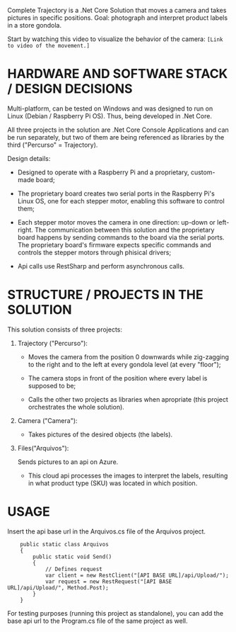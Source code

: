 
Complete Trajectory is a .Net Core Solution that moves a camera and takes pictures in specific positions. Goal: photograph and interpret product labels in a store gondola.

Start by watching this video to visualize the behavior of the camera: `[Link to video of the movement.]`

# HARDWARE AND SOFTWARE STACK / DESIGN DECISIONS

Multi-platform, can be tested on Windows and was designed to run on Linux (Debian / Raspberry Pi OS). Thus, being developed in .Net Core.

All three projects in the solution are .Net Core Console Applications and can be run separately, but two of them are being referenced as libraries by the third ("Percurso" = Trajectory).

Design details:

* Designed to operate with a Raspberry Pi and a proprietary, custom-made board;
 
* The proprietary board creates two serial ports in the Raspberry Pi's Linux OS, one for each stepper motor, enabling this software to control them;
 
* Each stepper motor moves the camera in one direction: up-down or left-right. The communication between this solution and the proprietary board happens by sending commands to
 the board via the serial ports. The proprietary board's firmware expects specific commands and controls the stepper motors through phisical drivers;

 * Api calls use RestSharp and perform asynchronous calls.

# STRUCTURE / PROJECTS IN THE SOLUTION

 This solution consists of three projects:

 1) Trajectory ("Percurso"):

	 * Moves the camera from the position 0 downwards while zig-zagging to the right and to the left at every gondola level (at every "floor");

	 * The camera stops in front of the position where every label is supposed to be;

	 * Calls the other two projects as libraries when apropriate (this project orchestrates the whole solution).

 2) Camera ("Camera"):

	* Takes pictures of the desired objects (the labels).

 3) Files("Arquivos"):
 
	Sends pictures to an api on Azure.

	* This cloud api processes the images to interpret the labels, resulting in what product type (SKU) was located in which position.


# USAGE

Insert the api base url in the Arquivos.cs file of the Arquivos project.

```
    public static class Arquivos
    {
        public static void Send()
        {
            // Defines request
            var client = new RestClient("[API BASE URL]/api/Upload/");
            var request = new RestRequest("[API BASE URL]/api/Upload/", Method.Post);
        }
    }
```

For testing purposes (running this project as standalone), you can add the base api url to the Program.cs file of the same project as well.
